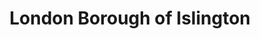 ---
title: London Borough of Islington
url: /london-borough-of-islington/
latitude: 51.534
longitude: -0.104
---